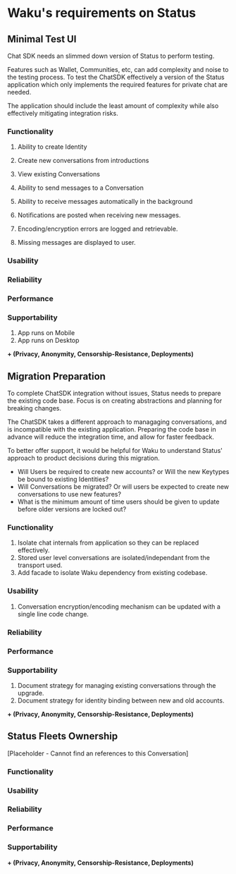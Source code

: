 # Waku's requirements on Status

## Minimal Test UI

Chat SDK needs an slimmed down version of Status to perform testing. 

Features such as Wallet, Communities, etc, can add complexity and noise to the testing process. 
To test the ChatSDK effectively a version of the Status application which only implements the required features for private chat are needed.

The application should include the least amount of complexity while also effectively mitigating integration risks.

### Functionality

1. Ability to create Identity
1. Create new conversations from introductions
1. View existing Conversations

1. Ability to send messages to a Conversation
1. Ability to receive messages automatically in the background
1. Notifications are posted when receiving new messages.
1. Encoding/encryption errors are logged and retrievable.
1. Missing messages are displayed to user. 

### Usability

### Reliability

### Performance

### Supportability
1. App runs on Mobile
1. App runs on Desktop 

**+ (Privacy, Anonymity, Censorship-Resistance, Deployments)**

## Migration Preparation

To complete ChatSDK integration without issues, Status needs to prepare the existing code base. 
Focus is on creating abstractions and planning for breaking changes.

The ChatSDK takes a different approach to managaging conversations, and is incompatible with the existing application. 
Preparing the code base in advance will reduce the integration time, and allow for faster feedback.

 To better offer support, it would be helpful for Waku to understand Status' approach to product decisions during this migration.
- Will Users be required to create new accounts? or Will the new Keytypes be bound to existing Identities?
- Will Conversations be migrated? Or will users be expected to create new conversations to use new features?
- What is the minimum amount of time users should be given to update before older versions are locked out?

### Functionality

1. Isolate chat internals from application so they can be replaced effectively. 
1. Stored user level conversations are isolated/independant from the transport used.
1. Add facade to isolate Waku dependency from existing codebase.

### Usability
1. Conversation encryption/encoding mechanism can be updated with a single line code change.

### Reliability

### Performance

### Supportability

1. Document strategy for managing existing conversations through the upgrade.
1. Document strategy for identity binding between new and old accounts.

**+ (Privacy, Anonymity, Censorship-Resistance, Deployments)**

## Status Fleets Ownership

[Placeholder - Cannot find an references to this Conversation]

### Functionality

### Usability

### Reliability

### Performance

### Supportability

**+ (Privacy, Anonymity, Censorship-Resistance, Deployments)**
